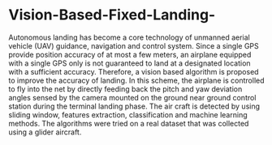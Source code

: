 # Vision-Based-Fixed-Landing-

Autonomous landing has become a core technology of unmanned aerial vehicle
(UAV) guidance, navigation and control system. Since a single GPS provide
position accuracy of at most a few meters, an airplane equipped with a single GPS
only is not guaranteed to land at a designated location with a sufficient accuracy.
Therefore, a vision based algorithm is proposed to improve the accuracy of
landing. In this scheme, the airplane is controlled to fly into the net by directly
feeding back the pitch and yaw deviation angles sensed by the camera mounted
on the ground near ground control station during the terminal landing phase. The
air craft is detected by using sliding window, features extraction, classification and
machine learning methods. The algorithms were tried on a real dataset that was
collected using a glider aircraft.
